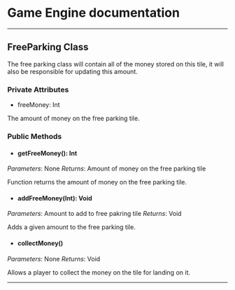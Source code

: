 # Game Engine documentation
---

## FreeParking Class

The free parking class will contain all of the money stored on this tile, it will also be responsible for updating this amount. 

### Private Attributes
- freeMoney: Int

The amount of money on the free parking tile.

### Public Methods 
- #### getFreeMoney(): Int
*Parameters*: None 
*Returns*: Amount of money on the free parking tile

Function returns the amount of money on the free parking tile.

- #### addFreeMoney(Int): Void
*Parameters*: Amount to add to free pakring tile
*Returns*: Void

Adds a given amount to the free parking tile.

- #### collectMoney()
*Parameters*: None 
*Returns*: Void

Allows a player to collect the money on the tile for landing on it.

---